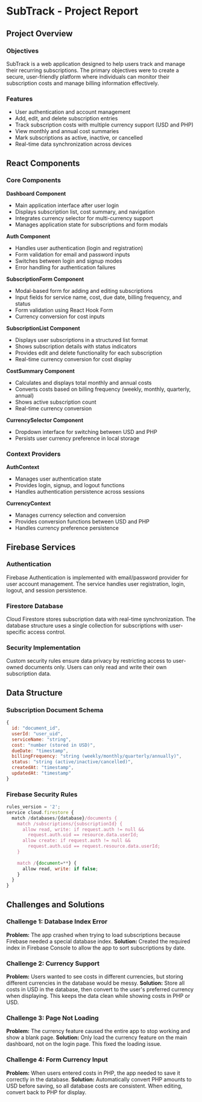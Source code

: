 # SubTrack - Project Report

## Project Overview

### Objectives
SubTrack is a web application designed to help users track and manage their recurring subscriptions. The primary objectives were to create a secure, user-friendly platform where individuals can monitor their subscription costs and manage billing information effectively.

### Features
- User authentication and account management
- Add, edit, and delete subscription entries
- Track subscription costs with multiple currency support (USD and PHP)
- View monthly and annual cost summaries
- Mark subscriptions as active, inactive, or cancelled
- Real-time data synchronization across devices

## React Components

### Core Components

**Dashboard Component**
- Main application interface after user login
- Displays subscription list, cost summary, and navigation
- Integrates currency selector for multi-currency support
- Manages application state for subscriptions and form modals

**Auth Component**
- Handles user authentication (login and registration)
- Form validation for email and password inputs
- Switches between login and signup modes
- Error handling for authentication failures

**SubscriptionForm Component**
- Modal-based form for adding and editing subscriptions
- Input fields for service name, cost, due date, billing frequency, and status
- Form validation using React Hook Form
- Currency conversion for cost inputs

**SubscriptionList Component**
- Displays user subscriptions in a structured list format
- Shows subscription details with status indicators
- Provides edit and delete functionality for each subscription
- Real-time currency conversion for cost display

**CostSummary Component**
- Calculates and displays total monthly and annual costs
- Converts costs based on billing frequency (weekly, monthly, quarterly, annual)
- Shows active subscription count
- Real-time currency conversion

**CurrencySelector Component**
- Dropdown interface for switching between USD and PHP
- Persists user currency preference in local storage

### Context Providers

**AuthContext**
- Manages user authentication state
- Provides login, signup, and logout functions
- Handles authentication persistence across sessions

**CurrencyContext**
- Manages currency selection and conversion
- Provides conversion functions between USD and PHP
- Handles currency preference persistence

## Firebase Services

### Authentication
Firebase Authentication is implemented with email/password provider for user account management. The service handles user registration, login, logout, and session persistence.

### Firestore Database
Cloud Firestore stores subscription data with real-time synchronization. The database structure uses a single collection for subscriptions with user-specific access control.

### Security Implementation
Custom security rules ensure data privacy by restricting access to user-owned documents only. Users can only read and write their own subscription data.

## Data Structure

### Subscription Document Schema
```javascript
{
  id: "document_id",
  userId: "user_uid",
  serviceName: "string",
  cost: "number (stored in USD)",
  dueDate: "timestamp",
  billingFrequency: "string (weekly/monthly/quarterly/annually)",
  status: "string (active/inactive/cancelled)",
  createdAt: "timestamp",
  updatedAt: "timestamp"
}
```

### Firebase Security Rules
```javascript
rules_version = '2';
service cloud.firestore {
  match /databases/{database}/documents {
    match /subscriptions/{subscriptionId} {
      allow read, write: if request.auth != null && 
        request.auth.uid == resource.data.userId;
      allow create: if request.auth != null && 
        request.auth.uid == request.resource.data.userId;
    }
    
    match /{document=**} {
      allow read, write: if false;
    }
  }
}
```

## Challenges and Solutions

### Challenge 1: Database Index Error
**Problem:** The app crashed when trying to load subscriptions because Firebase needed a special database index.
**Solution:** Created the required index in Firebase Console to allow the app to sort subscriptions by date.

### Challenge 2: Currency Support
**Problem:** Users wanted to see costs in different currencies, but storing different currencies in the database would be messy.
**Solution:** Store all costs in USD in the database, then convert to the user's preferred currency when displaying. This keeps the data clean while showing costs in PHP or USD.

### Challenge 3: Page Not Loading
**Problem:** The currency feature caused the entire app to stop working and show a blank page.
**Solution:** Only load the currency feature on the main dashboard, not on the login page. This fixed the loading issue.

### Challenge 4: Form Currency Input
**Problem:** When users entered costs in PHP, the app needed to save it correctly in the database.
**Solution:** Automatically convert PHP amounts to USD before saving, so all database costs are consistent. When editing, convert back to PHP for display.